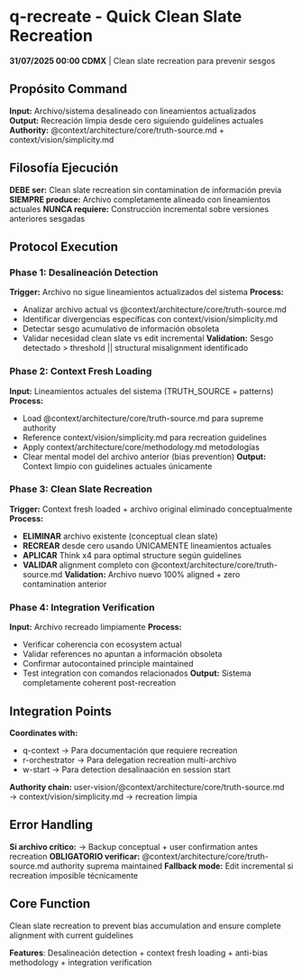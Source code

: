 # q-recreate - Quick Clean Slate Recreation

**31/07/2025 00:00 CDMX** | Clean slate recreation para prevenir sesgos

## Propósito Command
**Input:** Archivo/sistema desalineado con lineamientos actualizados  
**Output:** Recreación limpia desde cero siguiendo guidelines actuales
**Authority:** @context/architecture/core/truth-source.md + context/vision/simplicity.md

## Filosofía Ejecución
**DEBE ser:** Clean slate recreation sin contamination de información previa
**SIEMPRE produce:** Archivo completamente alineado con lineamientos actuales
**NUNCA requiere:** Construcción incremental sobre versiones anteriores sesgadas

## Protocol Execution

### Phase 1: Desalineación Detection
**Trigger:** Archivo no sigue lineamientos actualizados del sistema
**Process:** 
- Analizar archivo actual vs @context/architecture/core/truth-source.md
- Identificar divergencias específicas con context/vision/simplicity.md
- Detectar sesgo acumulativo de información obsoleta
- Validar necesidad clean slate vs edit incremental
**Validation:** Sesgo detectado > threshold || structural misalignment identificado

### Phase 2: Context Fresh Loading
**Input:** Lineamientos actuales del sistema (TRUTH_SOURCE + patterns)
**Process:**
- Load @context/architecture/core/truth-source.md para supreme authority
- Reference context/vision/simplicity.md para recreation guidelines
- Apply context/architecture/core/methodology.md metodologías
- Clear mental model del archivo anterior (bias prevention)
**Output:** Context limpio con guidelines actuales únicamente

### Phase 3: Clean Slate Recreation
**Trigger:** Context fresh loaded + archivo original eliminado conceptualmente
**Process:**
- **ELIMINAR** archivo existente (conceptual clean slate)
- **RECREAR** desde cero usando ÚNICAMENTE lineamientos actuales
- **APLICAR** Think x4 para optimal structure según guidelines
- **VALIDAR** alignment completo con @context/architecture/core/truth-source.md
**Validation:** Archivo nuevo 100% aligned + zero contamination anterior

### Phase 4: Integration Verification
**Input:** Archivo recreado limpiamente
**Process:**
- Verificar coherencia con ecosystem actual
- Validar references no apuntan a información obsoleta
- Confirmar autocontained principle maintained
- Test integration con comandos relacionados
**Output:** Sistema completamente coherent post-recreation

## Integration Points
**Coordinates with:**
- q-context → Para documentación que requiere recreation
- r-orchestrator → Para delegation recreation multi-archivo  
- w-start → Para detection desalinaación en session start

**Authority chain:** user-vision/@context/architecture/core/truth-source.md → context/vision/simplicity.md → recreation limpia

## Error Handling
**Si archivo crítico:** → Backup conceptual + user confirmation antes recreation
**OBLIGATORIO verificar:** @context/architecture/core/truth-source.md authority suprema maintained
**Fallback mode:** Edit incremental si recreation imposible técnicamente

## Core Function
Clean slate recreation to prevent bias accumulation and ensure complete alignment with current guidelines

**Features**: Desalineación detection + context fresh loading + anti-bias methodology + integration verification